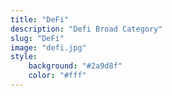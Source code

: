 ```yaml
---
title: "DeFi"
description: "Defi Broad Category"
slug: "DeFi"
image: "defi.jpg"
style:
    background: "#2a9d8f"
    color: "#fff"
---
```

